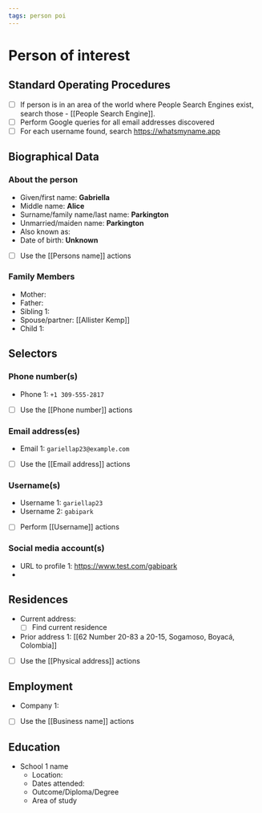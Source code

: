 ```yaml
---
tags: person poi
---
```

# Person of interest
## Standard Operating Procedures
- [ ] If person is in an area of the world where People Search Engines exist, search those - [[People Search Engine]].
- [ ] Perform Google queries for all email addresses discovered
- [ ] For each username found, search https://whatsmyname.app

## Biographical Data
### About the person
- Given/first name: **Gabriella**
- Middle name: **Alice**
- Surname/family name/last name: **Parkington**
- Unmarried/maiden name: **Parkington**
- Also known as:
- Date of birth: **Unknown**
- [ ] Use the [[Persons name]] actions

### Family Members
- Mother: 
- Father:
- Sibling 1: 
- Spouse/partner: [[Allister Kemp]]
- Child 1:

## Selectors
### Phone number(s)
- Phone 1: `+1 309-555-2817`
- [ ] Use the [[Phone number]] actions

### Email address(es)
- Email 1: `gariellap23@example.com`
- [ ] Use the [[Email address]] actions

### Username(s)
- Username 1: `gariellap23`
- Username 2: `gabipark`
- [ ] Perform [[Username]] actions

### Social media account(s)
- URL to profile 1: https://www.test.com/gabipark
- 
## Residences
- Current address: 
	- [ ] Find current residence
- Prior address 1: [[62 Number 20-83 a 20-15, Sogamoso, Boyacá, Colombia]]
- [ ] Use the [[Physical address]] actions

## Employment
- Company 1: 
- [ ] Use the [[Business name]] actions

## Education
- School 1 name
	- Location:
	- Dates attended:
	- Outcome/Diploma/Degree
	- Area of study

